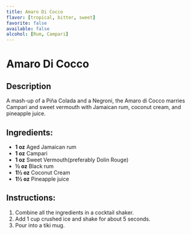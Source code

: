 ```yaml
---
title: Amaro Di Cocco
flavor: [tropical, bitter, sweet]
favorite: false
available: false
alcohol: [Rum, Campari]
---
```

# Amaro Di Cocco
## Description

A mash-up of a Piña Colada and a Negroni, the Amaro di Cocco marries Campari and sweet vermouth with Jamaican rum, coconut cream, and pineapple juice.

## Ingredients:
- **1 oz** Aged Jamaican rum
- **1 oz** Campari
- **1 oz** Sweet Vermouth(preferably Dolin Rouge)
- **½ oz** Black rum
- **1½ oz** Coconut Cream
- **1½ oz** Pineapple juice

## Instructions:
1. Combine all the ingredients in a cocktail shaker. 
2. Add 1 cup crushed ice and shake for about 5 seconds. 
3. Pour into a tiki mug.





